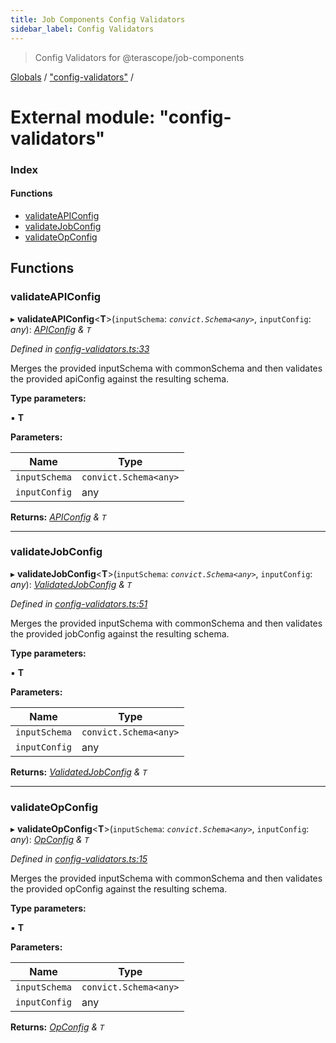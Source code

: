 ```yaml
---
title: Job Components Config Validators
sidebar_label: Config Validators
---
```


> Config Validators for @terascope/job-components

[Globals](../overview.md) / ["config-validators"](_config_validators_.md) /

# External module: "config-validators"

### Index

#### Functions

* [validateAPIConfig](_config_validators_.md#validateapiconfig)
* [validateJobConfig](_config_validators_.md#validatejobconfig)
* [validateOpConfig](_config_validators_.md#validateopconfig)

## Functions

###  validateAPIConfig

▸ **validateAPIConfig**<**T**>(`inputSchema`: *`convict.Schema<any>`*, `inputConfig`: *any*): *[APIConfig](../interfaces/_interfaces_jobs_.apiconfig.md) & `T`*

*Defined in [config-validators.ts:33](https://github.com/terascope/teraslice/tree/0c8b1cfadd6cd255811e506264906c5373f2ebea/packages/job-components/config-validators.ts#L33)*

Merges the provided inputSchema with commonSchema and then validates the
provided apiConfig against the resulting schema.

**Type parameters:**

▪ **T**

**Parameters:**

Name | Type |
------ | ------ |
`inputSchema` | `convict.Schema<any>` |
`inputConfig` | any |

**Returns:** *[APIConfig](../interfaces/_interfaces_jobs_.apiconfig.md) & `T`*

___

###  validateJobConfig

▸ **validateJobConfig**<**T**>(`inputSchema`: *`convict.Schema<any>`*, `inputConfig`: *any*): *[ValidatedJobConfig](../interfaces/_interfaces_jobs_.validatedjobconfig.md) & `T`*

*Defined in [config-validators.ts:51](https://github.com/terascope/teraslice/tree/0c8b1cfadd6cd255811e506264906c5373f2ebea/packages/job-components/config-validators.ts#L51)*

Merges the provided inputSchema with commonSchema and then validates the
provided jobConfig against the resulting schema.

**Type parameters:**

▪ **T**

**Parameters:**

Name | Type |
------ | ------ |
`inputSchema` | `convict.Schema<any>` |
`inputConfig` | any |

**Returns:** *[ValidatedJobConfig](../interfaces/_interfaces_jobs_.validatedjobconfig.md) & `T`*

___

###  validateOpConfig

▸ **validateOpConfig**<**T**>(`inputSchema`: *`convict.Schema<any>`*, `inputConfig`: *any*): *[OpConfig](../interfaces/_interfaces_jobs_.opconfig.md) & `T`*

*Defined in [config-validators.ts:15](https://github.com/terascope/teraslice/tree/0c8b1cfadd6cd255811e506264906c5373f2ebea/packages/job-components/config-validators.ts#L15)*

Merges the provided inputSchema with commonSchema and then validates the
provided opConfig against the resulting schema.

**Type parameters:**

▪ **T**

**Parameters:**

Name | Type |
------ | ------ |
`inputSchema` | `convict.Schema<any>` |
`inputConfig` | any |

**Returns:** *[OpConfig](../interfaces/_interfaces_jobs_.opconfig.md) & `T`*
